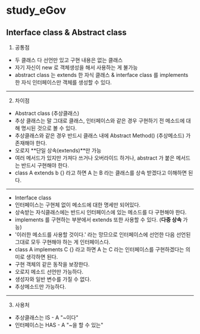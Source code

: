 # study_eGov

## Interface class & Abstract class

1. 공통점

- 두 클래스 다 선언만 있고 구현 내용은 없는 클래스
- 자기 자신이 new 로 객체생성을 해서 사용하는 게 불가능
- abstract class 는 extends 한 자식 클래스 & interface class 를 implements 한 자식 인터페이스만
  객체를 생성할 수 있다.

---

2. 차이점

- Abstract class (추상클래스)
- 추상 클래스는 말 그대로 클래스, 인터페이스와 같은 경우 구현하기 전 메소드에 대해 명시된 것으로 볼 수 있다.
- 추상클래스와 같은 경우 반드시 클래스 내에 Abstract Method() (추상메소드) 가 존재해야 한다.
- 오로지 **단일 상속(extends)**만 가능
- 여러 메서드가 있지만 가져다 쓰거나 오버라이드 하거나, abstract 가 붙은 메서드는 반드시 구현해야 한다.
- class A extends b {} 라고 하면 A 는 B 라는 클래스를 상속 받겠다고 이해하면 된다.

---

- Interface class
- 인터페이스는 구현체 없이 메소드에 대한 명세만 되어있다.
- 상속받는 자식클래스에는 반드시 인터페이스에 있는 메소드를 다 구현해야 한다.
- implements 를 구현하는 부분에서 extends 또한 사용할 수 있다. (**다중 상속** 가능)
- '이러한 메소드를 사용할 것이다.' 라는 망므으로 인터페이스에 선언한 다음 선언된 그대로 모두 구현해야 하는 게 인터페이스다.
- class A implements C {} 라고 하면 A 는 C 라는 인터페이스를 구현하겠다는 의미로 생각하면 된다.
- 구현 객체의 같은 동작을 보장한다.
- 오로지 메소드 선언만 가능하다.
- 생성자와 일반 변수를 가질 수 없다.
- 추상메소드만 가능하다.

---

3. 사용처

- 추상클래스는 IS - A "~이다"
- 인터페이스는 HAS - A "~을 할 수 있는"
